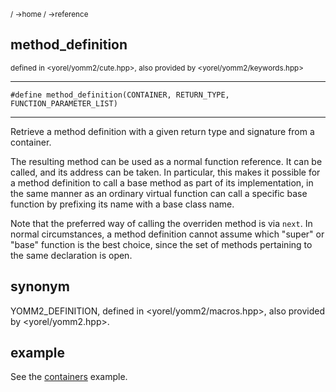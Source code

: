 <!-- target: YOMM2_DEFINITION -->
<sub>/ ->home / ->reference </sub>

## method_definition
<sub>defined in <yorel/yomm2/cute.hpp>, also provided by <yorel/yomm2/keywords.hpp></sub>

---
```
#define method_definition(CONTAINER, RETURN_TYPE, FUNCTION_PARAMETER_LIST)
```
---
Retrieve a method definition with a given return type and signature from a
container.

The resulting method can be used as a normal function reference. It can be
called, and its address can be taken. In particular, this makes it possible for
a method definition to call a base method as part of its implementation, in the
same manner as an ordinary virtual function can call a specific base function
by prefixing its name with a base class name.

Note that the preferred way of calling the overriden method is via `next`. In
normal circumstances, a method definition cannot assume which "super" or "base"
function is the best choice, since the set of methods pertaining to the same
declaration is open.

## synonym
YOMM2_DEFINITION, defined in <yorel/yomm2/macros.hpp>, also provided by <yorel/yomm2.hpp>.

## example
See the [containers](../examples/containers) example.
